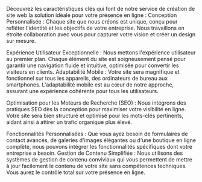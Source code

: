 ---
---
Découvrez les caractéristiques clés qui font de notre service de création de site web la solution idéale pour votre présence en ligne :
Conception Personnalisée : Chaque site que nous créons est unique, conçu pour refléter l'identité et les objectifs de votre entreprise. Nous travaillons en étroite collaboration avec vous pour capturer votre vision et créer un design sur mesure.

Expérience Utilisateur Exceptionnelle : Nous mettons l'expérience utilisateur au premier plan. Chaque élément du site est soigneusement pensé pour garantir une navigation fluide et intuitive, optimisée pour convertir les visiteurs en clients.
Adaptabilité Mobile : Votre site sera magnifique et fonctionnel sur tous les appareils, des ordinateurs de bureau aux smartphones. L'adaptabilité mobile est au cœur de notre approche, assurant une expérience cohérente pour tous les utilisateurs.

Optimisation pour les Moteurs de Recherche (SEO) : Nous intégrons des pratiques SEO dès la conception pour maximiser votre visibilité en ligne. Votre site sera bien structuré et optimisé pour les mots-clés pertinents, aidant ainsi à attirer un trafic organique plus élevé.

Fonctionnalités Personnalisées : Que vous ayez besoin de formulaires de contact avancés, de galeries d'images élégantes ou d'une boutique en ligne complète, nous pouvons intégrer les fonctionnalités spécifiques dont votre entreprise a besoin.
Gestion de Contenu Simplifiée : Nous utilisons des systèmes de gestion de contenu conviviaux qui vous permettent de mettre à jour facilement le contenu de votre site sans compétences techniques. Vous aurez le contrôle total sur votre présence en ligne.